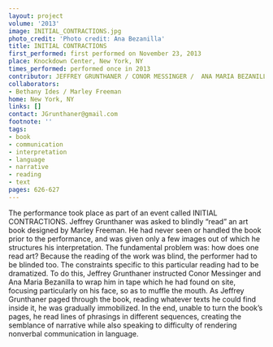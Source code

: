 ```yaml
---
layout: project
volume: '2013'
image: INITIAL_CONTRACTIONS.jpg
photo_credit: 'Photo credit: Ana Bezanilla'
title: INITIAL CONTRACTIONS
first_performed: first performed on November 23, 2013
place: Knockdown Center, New York, NY
times_performed: performed once in 2013
contributor: JEFFREY GRUNTHANER / CONOR MESSINGER /  ANA MARIA BEZANILLA
collaborators:
- Bethany Ides / Marley Freeman
home: New York, NY
links: []
contact: JGrunthaner@gmail.com
footnote: ''
tags:
- book
- communication
- interpretation
- language
- narrative
- reading
- text
pages: 626-627
---
```


The performance took place as part of an event called INITIAL CONTRACTIONS. Jeffrey Grunthaner was asked to blindly “read” an art book designed by Marley Freeman. He had never seen or handled the book prior to the performance, and was given only a few images out of which he structures his interpretation. The fundamental problem was: how does one read art? Because the reading of the work was blind, the performer had to be blinded too. The constraints specific to this particular reading had to be dramatized. To do this, Jeffrey Grunthaner instructed Conor Messinger and Ana Maria Bezanilla to wrap him in tape which he had found on site, focusing particularly on his face, so as to muffle the mouth. As Jeffrey Grunthaner paged through the book, reading whatever texts he could find inside it, he was gradually immobilized. In the end, unable to turn the book’s pages, he read lines of phrasings in different sequences, creating the semblance of narrative while also speaking to difficulty of rendering nonverbal communication in language.
